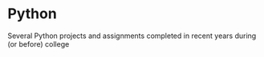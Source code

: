 # Python
Several Python projects and assignments completed in recent years during (or before) college

